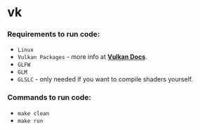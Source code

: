 # vk

### Requirements to run code:
- `Linux`
- `Vulkan Packages` - more info at [**Vulkan Docs**](https://docs.vulkan.org/tutorial/latest/02_Development_environment.html).
- `GLFW`
- `GLM`
- `GLSLC` - only needed if you want to compile shaders yourself.

### Commands to run code:
- `make clean`
- `make run`
